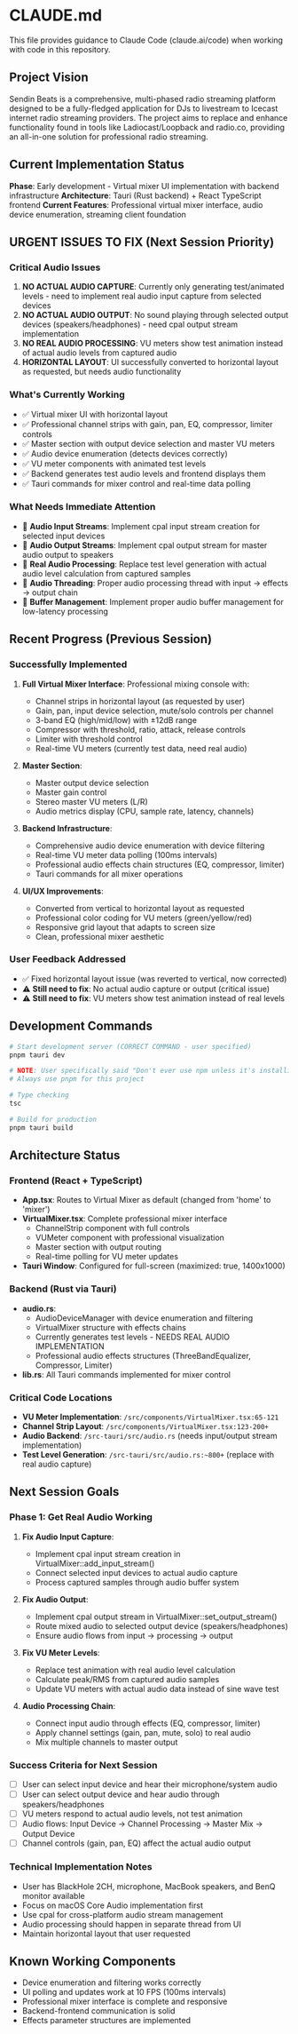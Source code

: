 # CLAUDE.md

This file provides guidance to Claude Code (claude.ai/code) when working with code in this repository.

## Project Vision

Sendin Beats is a comprehensive, multi-phased radio streaming platform designed to be a fully-fledged application for DJs to livestream to Icecast internet radio streaming providers. The project aims to replace and enhance functionality found in tools like Ladiocast/Loopback and radio.co, providing an all-in-one solution for professional radio streaming.

## Current Implementation Status

**Phase**: Early development - Virtual mixer UI implementation with backend infrastructure
**Architecture**: Tauri (Rust backend) + React TypeScript frontend
**Current Features**: Professional virtual mixer interface, audio device enumeration, streaming client foundation

## URGENT ISSUES TO FIX (Next Session Priority)

### Critical Audio Issues
1. **NO ACTUAL AUDIO CAPTURE**: Currently only generating test/animated levels - need to implement real audio input capture from selected devices
2. **NO ACTUAL AUDIO OUTPUT**: No sound playing through selected output devices (speakers/headphones) - need cpal output stream implementation
3. **NO REAL AUDIO PROCESSING**: VU meters show test animation instead of actual audio levels from captured audio
4. **HORIZONTAL LAYOUT**: UI successfully converted to horizontal layout as requested, but needs audio functionality

### What's Currently Working
- ✅ Virtual mixer UI with horizontal layout
- ✅ Professional channel strips with gain, pan, EQ, compressor, limiter controls
- ✅ Master section with output device selection and master VU meters
- ✅ Audio device enumeration (detects devices correctly)
- ✅ VU meter components with animated test levels
- ✅ Backend generates test audio levels and frontend displays them
- ✅ Tauri commands for mixer control and real-time data polling

### What Needs Immediate Attention
- 🚨 **Audio Input Streams**: Implement cpal input stream creation for selected input devices
- 🚨 **Audio Output Streams**: Implement cpal output stream for master audio output to speakers
- 🚨 **Real Audio Processing**: Replace test level generation with actual audio level calculation from captured samples
- 🚨 **Audio Threading**: Proper audio processing thread with input → effects → output chain
- 🚨 **Buffer Management**: Implement proper audio buffer management for low-latency processing

## Recent Progress (Previous Session)

### Successfully Implemented
1. **Full Virtual Mixer Interface**: Professional mixing console with:
   - Channel strips in horizontal layout (as requested by user)
   - Gain, pan, input device selection, mute/solo controls per channel
   - 3-band EQ (high/mid/low) with ±12dB range
   - Compressor with threshold, ratio, attack, release controls
   - Limiter with threshold control
   - Real-time VU meters (currently test data, need real audio)

2. **Master Section**: 
   - Master output device selection
   - Master gain control
   - Stereo master VU meters (L/R)
   - Audio metrics display (CPU, sample rate, latency, channels)

3. **Backend Infrastructure**:
   - Comprehensive audio device enumeration with device filtering
   - Real-time VU meter data polling (100ms intervals)
   - Professional audio effects chain structures (EQ, compressor, limiter)
   - Tauri commands for all mixer operations

4. **UI/UX Improvements**:
   - Converted from vertical to horizontal layout as requested
   - Professional color coding for VU meters (green/yellow/red)
   - Responsive grid layout that adapts to screen size
   - Clean, professional mixer aesthetic

### User Feedback Addressed
- ✅ Fixed horizontal layout issue (was reverted to vertical, now corrected)
- ⚠️ **Still need to fix**: No actual audio capture or output (critical issue)
- ⚠️ **Still need to fix**: VU meters show test animation instead of real levels

## Development Commands

```bash
# Start development server (CORRECT COMMAND - user specified)
pnpm tauri dev

# NOTE: User specifically said "Don't ever use npm unless it's installing global dependencies"
# Always use pnpm for this project

# Type checking
tsc

# Build for production
pnpm tauri build
```

## Architecture Status

### Frontend (React + TypeScript)
- **App.tsx**: Routes to Virtual Mixer as default (changed from 'home' to 'mixer')
- **VirtualMixer.tsx**: Complete professional mixer interface
  - ChannelStrip component with full controls
  - VUMeter component with professional visualization
  - Master section with output routing
  - Real-time polling for VU meter updates
- **Tauri Window**: Configured for full-screen (maximized: true, 1400x1000)

### Backend (Rust via Tauri)
- **audio.rs**: 
  - AudioDeviceManager with device enumeration and filtering
  - VirtualMixer structure with effects chains
  - Currently generates test levels - NEEDS REAL AUDIO IMPLEMENTATION
  - Professional audio effects structures (ThreeBandEqualizer, Compressor, Limiter)
- **lib.rs**: All Tauri commands implemented for mixer control

### Critical Code Locations
- **VU Meter Implementation**: `/src/components/VirtualMixer.tsx:65-121`
- **Channel Strip Layout**: `/src/components/VirtualMixer.tsx:123-200+`
- **Audio Backend**: `/src-tauri/src/audio.rs` (needs input/output stream implementation)
- **Test Level Generation**: `/src-tauri/src/audio.rs:~800+` (replace with real audio capture)

## Next Session Goals

### Phase 1: Get Real Audio Working
1. **Fix Audio Input Capture**:
   - Implement cpal input stream creation in VirtualMixer::add_input_stream()
   - Connect selected input devices to actual audio capture
   - Process captured samples through audio buffer system

2. **Fix Audio Output**:
   - Implement cpal output stream in VirtualMixer::set_output_stream()
   - Route mixed audio to selected output device (speakers/headphones)
   - Ensure audio flows from input → processing → output

3. **Fix VU Meter Levels**:
   - Replace test animation with real audio level calculation
   - Calculate peak/RMS from captured audio samples
   - Update VU meters with actual audio data instead of sine wave test

4. **Audio Processing Chain**:
   - Connect input audio through effects (EQ, compressor, limiter)
   - Apply channel settings (gain, pan, mute, solo) to real audio
   - Mix multiple channels to master output

### Success Criteria for Next Session
- [ ] User can select input device and hear their microphone/system audio
- [ ] User can select output device and hear audio through speakers/headphones
- [ ] VU meters respond to actual audio levels, not test animation
- [ ] Audio flows: Input Device → Channel Processing → Master Mix → Output Device
- [ ] Channel controls (gain, pan, EQ) affect the actual audio output

### Technical Implementation Notes
- User has BlackHole 2CH, microphone, MacBook speakers, and BenQ monitor available
- Focus on macOS Core Audio implementation first
- Use cpal for cross-platform audio stream management
- Audio processing should happen in separate thread from UI
- Maintain horizontal layout that user requested

## Known Working Components
- Device enumeration and filtering works correctly
- UI polling and updates work at 10 FPS (100ms intervals)
- Professional mixer interface is complete and responsive
- Backend-frontend communication is solid
- Effects parameter structures are implemented